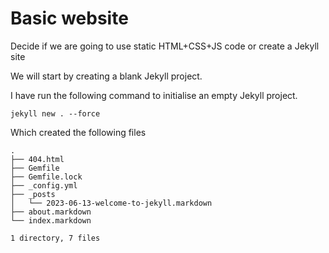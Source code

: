 # Basic website

Decide if we are going to use static HTML+CSS+JS code or create a Jekyll site

We will start by creating a blank Jekyll project.

I have run the following command to initialise an empty Jekyll project.
```
jekyll new . --force
```

Which created the following files
```
.
├── 404.html
├── Gemfile
├── Gemfile.lock
├── _config.yml
├── _posts
│   └── 2023-06-13-welcome-to-jekyll.markdown
├── about.markdown
└── index.markdown

1 directory, 7 files

```
